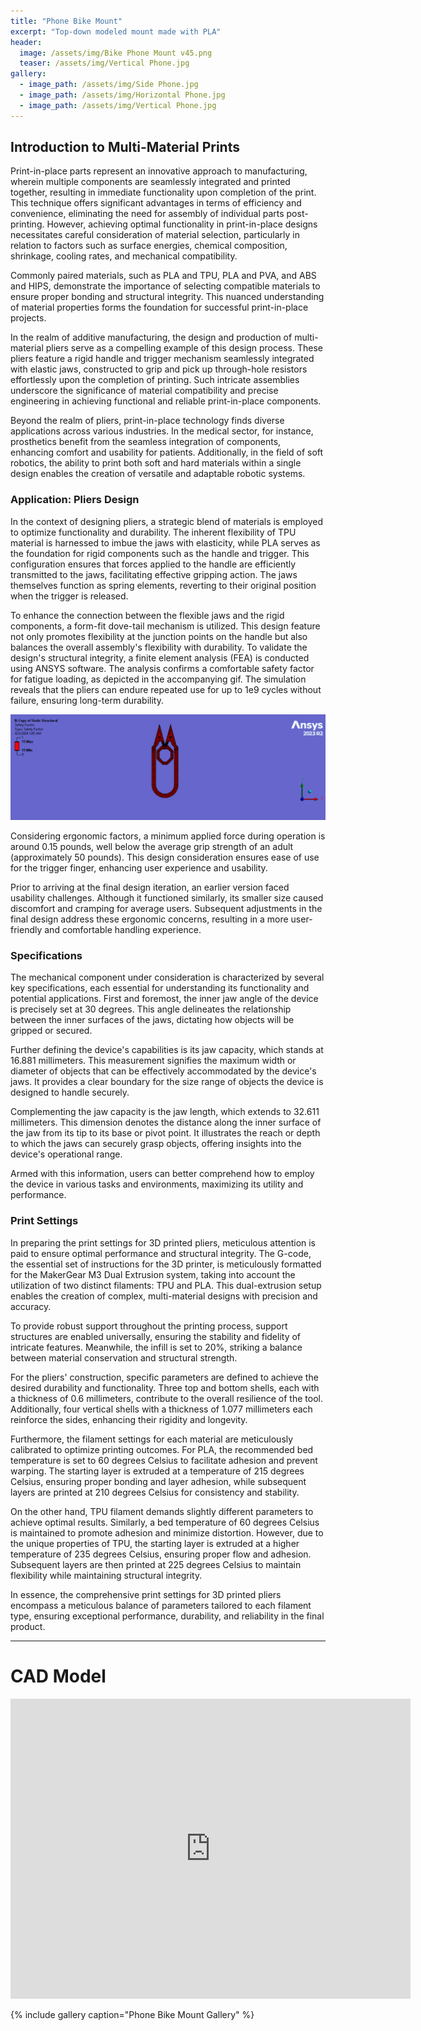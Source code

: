 ```yaml
---
title: "Phone Bike Mount"
excerpt: "Top-down modeled mount made with PLA"
header:
  image: /assets/img/Bike Phone Mount v45.png
  teaser: /assets/img/Vertical Phone.jpg
gallery:
  - image_path: /assets/img/Side Phone.jpg
  - image_path: /assets/img/Horizontal Phone.jpg
  - image_path: /assets/img/Vertical Phone.jpg
---
```


## Introduction to Multi-Material Prints

Print-in-place parts represent an innovative approach to manufacturing, wherein multiple components are seamlessly integrated and printed together, resulting in immediate functionality upon completion of the print. This technique offers significant advantages in terms of efficiency and convenience, eliminating the need for assembly of individual parts post-printing. However, achieving optimal functionality in print-in-place designs necessitates careful consideration of material selection, particularly in relation to factors such as surface energies, chemical composition, shrinkage, cooling rates, and mechanical compatibility. 

Commonly paired materials, such as PLA and TPU, PLA and PVA, and ABS and HIPS, demonstrate the importance of selecting compatible materials to ensure proper bonding and structural integrity. This nuanced understanding of material properties forms the foundation for successful print-in-place projects.

In the realm of additive manufacturing, the design and production of multi-material pliers serve as a compelling example of this design process. These pliers feature a rigid handle and trigger mechanism seamlessly integrated with elastic jaws, constructed to grip and pick up through-hole resistors effortlessly upon the completion of printing. Such intricate assemblies underscore the significance of material compatibility and precise engineering in achieving functional and reliable print-in-place components.

Beyond the realm of pliers, print-in-place technology finds diverse applications across various industries. In the medical sector, for instance, prosthetics benefit from the seamless integration of components, enhancing comfort and usability for patients. Additionally, in the field of soft robotics, the ability to print both soft and hard materials within a single design enables the creation of versatile and adaptable robotic systems.


### Application: Pliers Design

In the context of designing pliers, a strategic blend of materials is employed to optimize functionality and durability. The inherent flexibility of TPU material is harnessed to imbue the jaws with elasticity, while PLA serves as the foundation for rigid components such as the handle and trigger. This configuration ensures that forces applied to the handle are efficiently transmitted to the jaws, facilitating effective gripping action. The jaws themselves function as spring elements, reverting to their original position when the trigger is released.

To enhance the connection between the flexible jaws and the rigid components, a form-fit dove-tail mechanism is utilized. This design feature not only promotes flexibility at the junction points on the handle but also balances the overall assembly's flexibility with durability. To validate the design's structural integrity, a finite element analysis (FEA) is conducted using ANSYS software. The analysis confirms a comfortable safety factor for fatigue loading, as depicted in the accompanying gif. The simulation reveals that the pliers can endure repeated use for up to 1e9 cycles without failure, ensuring long-term durability.


<div style="text-align:center">
    <img src="/assets/img/Safety_Factor_loop.gif" alt="FEA Analysis" loop="infinite" />
</div>  



Considering ergonomic factors, a minimum applied force during operation is around 0.15 pounds, well below the average grip strength of an adult (approximately 50 pounds). This design consideration ensures ease of use for the trigger finger, enhancing user experience and usability.

Prior to arriving at the final design iteration, an earlier version faced usability challenges. Although it functioned similarly, its smaller size caused discomfort and cramping for average users. Subsequent adjustments in the final design address these ergonomic concerns, resulting in a more user-friendly and comfortable handling experience.

### Specifications  

The mechanical component under consideration is characterized by several key specifications, each essential for understanding its functionality and potential applications. First and foremost, the inner jaw angle of the device is precisely set at 30 degrees. This angle delineates the relationship between the inner surfaces of the jaws, dictating how objects will be gripped or secured.

Further defining the device's capabilities is its jaw capacity, which stands at 16.881 millimeters. This measurement signifies the maximum width or diameter of objects that can be effectively accommodated by the device's jaws. It provides a clear boundary for the size range of objects the device is designed to handle securely.

Complementing the jaw capacity is the jaw length, which extends to 32.611 millimeters. This dimension denotes the distance along the inner surface of the jaw from its tip to its base or pivot point. It illustrates the reach or depth to which the jaws can securely grasp objects, offering insights into the device's operational range.

Armed with this information, users can better comprehend how to employ the device in various tasks and environments, maximizing its utility and performance.

### Print Settings

In preparing the print settings for 3D printed pliers, meticulous attention is paid to ensure optimal performance and structural integrity. The G-code, the essential set of instructions for the 3D printer, is meticulously formatted for the MakerGear M3 Dual Extrusion system, taking into account the utilization of two distinct filaments: TPU and PLA. This dual-extrusion setup enables the creation of complex, multi-material designs with precision and accuracy.

To provide robust support throughout the printing process, support structures are enabled universally, ensuring the stability and fidelity of intricate features. Meanwhile, the infill is set to 20%, striking a balance between material conservation and structural strength.

For the pliers' construction, specific parameters are defined to achieve the desired durability and functionality. Three top and bottom shells, each with a thickness of 0.6 millimeters, contribute to the overall resilience of the tool. Additionally, four vertical shells with a thickness of 1.077 millimeters each reinforce the sides, enhancing their rigidity and longevity.

Furthermore, the filament settings for each material are meticulously calibrated to optimize printing outcomes. For PLA, the recommended bed temperature is set to 60 degrees Celsius to facilitate adhesion and prevent warping. The starting layer is extruded at a temperature of 215 degrees Celsius, ensuring proper bonding and layer adhesion, while subsequent layers are printed at 210 degrees Celsius for consistency and stability.

On the other hand, TPU filament demands slightly different parameters to achieve optimal results. Similarly, a bed temperature of 60 degrees Celsius is maintained to promote adhesion and minimize distortion. However, due to the unique properties of TPU, the starting layer is extruded at a higher temperature of 235 degrees Celsius, ensuring proper flow and adhesion. Subsequent layers are then printed at 225 degrees Celsius to maintain flexibility while maintaining structural integrity.

In essence, the comprehensive print settings for 3D printed pliers encompass a meticulous balance of parameters tailored to each filament type, ensuring exceptional performance, durability, and reliability in the final product.

---

# CAD Model
<iframe src="https://vanderbilt643.autodesk360.com/shares/public/SH512d4QTec90decfa6e2f2a4595556ebb0d?mode=embed" width="640" height="480" allowfullscreen="true" webkitallowfullscreen="true" mozallowfullscreen="true"  frameborder="0"></iframe>

{% include gallery caption="Phone Bike Mount Gallery" %}
